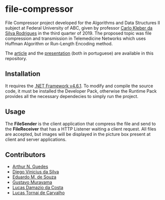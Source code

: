 # file-compressor

File Compressor project developed for the Algorithms and Data Structures II subject at Federal University of ABC, given by professor [Carlo Kleber da Silva Rodrigues](https://sites.google.com/site/carlokleber/home) in the third quarter of 2019. The proposed topic was file compression and transmission in Telemedicine Networks which uses Huffman Algorithm or Run-Length Encoding method.

The [article](docs/artigo-aed2.pdf) and the [presentation](docs/apresentacao.pdf) (both in portuguese) are available in this repository.

## Installation

It requires the [.NET Framework v4.6.1](https://dotnet.microsoft.com/download/dotnet-framework/net461). To modify and compile the source code, it must be installed the Developer Pack, otherwise the Runtime Pack provides all the necessary dependecies to simply run the project.

## Usage

The **FileSender** is the client application that compress the file and send to the **FileReceiver** that has a HTTP Listener waiting a client request. All files are accepted, but images will be displayed in the picture box present at client and server applications.

## Contributors

* [Arthur N. Guedes](https://github.com/GuedesArthur)
* [Diego Vinicius da Silva](https://github.com/Kangaryuu)
* [Eduardo M. de Souza](https://github.com/edumacsou)
* [Gustavo Murayama](https://github.com/gmurayama)
* [Lucas Damazio da Costa](https://github.com/LukeDDC)
* [Lucas Tornai de Carvalho](https://github.com/LucasTornai)